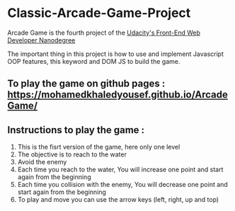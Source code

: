 
# Classic-Arcade-Game-Project

Arcade Game is the fourth project of the [Udacity's Front-End Web Developer Nanodegree](https://www.udacity.com/course/front-end-web-developer-nanodegree--nd001?v=fe1)

The important thing in this project is how to use and implement Javascript OOP features, this keyword and DOM JS to build the game.

## To play the game on github pages : https://mohamedkhaledyousef.github.io/ArcadeGame/

## Instructions to play the game : 
1. This is the fisrt version of the game, here only one level 
2. The objective is to reach to the water
3. Avoid the enemy
4. Each time you reach to the water, You will increase one point and start again from the beginning
5. Each time you collision with the enemy, You will decrease one point and start again from the beginning
6. To play and move you can use the arrow keys (left, right, up and top)

